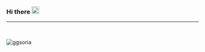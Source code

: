 ### Hi there  <img src="https://github.com/JayantGoel001/JayantGoel001/blob/master/GIF/Hi.gif" width="20px" />
---
<br/>
<p><img align="left" src="https://github-readme-stats.vercel.app/api/top-langs?username=ggsoria&show_icons=true&locale=en&layout=compact" alt="ggsoria" /></p>
